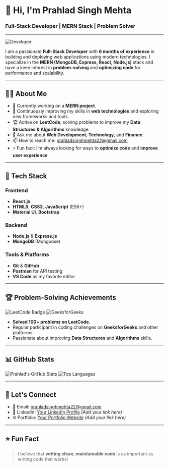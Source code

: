 # 👋 Hi, I'm **Prahlad Singh Mehta**  
### **Full-Stack Developer | MERN Stack | Problem Solver**

---

![Developer](https://user-images.githubusercontent.com/18350557/176309783-0785949b-9127-417c-8b55-ab5a4333674e.gif)

I am a passionate **Full-Stack Developer** with **6 months of experience** in building and deploying web applications using modern technologies. I specialize in the **MERN (MongoDB, Express, React, Node.js)** stack and have a keen interest in **problem-solving** and **optimizing code** for performance and scalability.

---

## 👨‍💻 **About Me**

- 🔭 Currently working on a **MERN project**.
- 🌱 Continuously improving my skills in **web technologies** and exploring new frameworks and tools.
- 🏆 Active on **LeetCode**, solving problems to improve my **Data Structures & Algorithms** knowledge.
- 💬 Ask me about **Web Development**, **Technology**, and **Finance**.
- 📫 How to reach me: [prahladsinghmehta22@gmail.com](mailto:prahladsinghmehta22@gmail.com)
- ⚡ Fun fact: I’m always looking for ways to **optimize code** and **improve user experience**.

---

## 🔧 **Tech Stack**

### **Frontend**
- **React.js**
- **HTML5**, **CSS3**, **JavaScript** (ES6+)
- **Material UI**, **Bootstrap**

### **Backend**
- **Node.js** & **Express.js**
- **MongoDB** (Mongoose)

### **Tools & Platforms**
- **Git** & **GitHub**
- **Postman** for API testing
- **VS Code** as my favorite editor

---

## 🏆 **Problem-Solving Achievements**

![LeetCode Badge](https://img.shields.io/badge/LeetCode-Problem%20Solver-blue)
![GeeksforGeeks](https://img.shields.io/badge/GeeksforGeeks-DSA-green)

- **Solved 100+ problems on LeetCode**.
- Regular participant in coding challenges on **GeeksforGeeks** and other platforms.
- Passionate about improving **Data Structures** and **Algorithms** skills.

---

## 📊 **GitHub Stats**

![Prahlad's GitHub Stats](https://github-readme-stats.vercel.app/api?username=yourusername&show_icons=true&theme=radical)
![Top Languages](https://github-readme-stats.vercel.app/api/top-langs/?username=yourusername&layout=compact&theme=radical)

---

## 🤝 **Let's Connect**

- 📧 Email: [prahladsinghmehta22@gmail.com](mailto:prahladsinghmehta22@gmail.com)
- 💼 LinkedIn: [Your LinkedIn Profile](#) _(Add your link here)_
- 🌐 Portfolio: [Your Portfolio Website](#) _(Add your link here)_

---

## ⭐ **Fun Fact**

> I believe that **writing clean, maintainable code** is as important as writing code that works!
